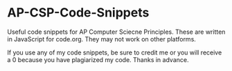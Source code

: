 # AP-CSP-Code-Snippets
Useful code snippets for AP Computer Sciecne Principles. 
These are written in JavaScript for code.org. They may not work on other platforms. 

If you use any of my code snippets, be sure to credit me or you will receive a 0 because you have plagiarized my code. Thanks in advance.
